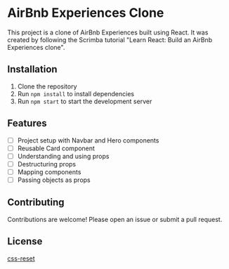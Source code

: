 # AirBnb Experiences Clone

This project is a clone of AirBnb Experiences built using React. It was created by following the Scrimba tutorial "Learn React: Build an AirBnb Experiences clone".

## Installation

1. Clone the repository
2. Run `npm install` to install dependencies
3. Run `npm start` to start the development server

## Features

- [ ] Project setup with Navbar and Hero components
- [ ] Reusable Card component
- [ ] Understanding and using props
- [ ] Destructuring props
- [ ] Mapping components
- [ ] Passing objects as props

## Contributing

Contributions are welcome! Please open an issue or submit a pull request.

## License

[css-reset](http://meyerweb.com/eric/tools/css/reset/)
